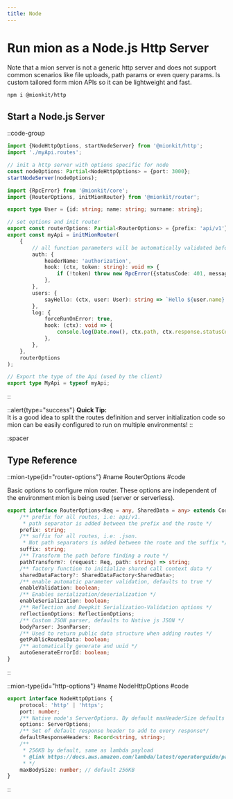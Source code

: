```yaml
---
title: Node
---
```


# Run mion as a Node.js Http Server

Note that a mion server is not a generic http server and does not support common scenarios like file uploads, path params or even query params. Is custom tailored form mion APIs so it can be lightweight and fast. 

```bash [npm install]
npm i @mionkit/http
```

## Start a Node.js Server

::code-group
<!-- embedme ../../../packages/quick-start/src/serve-node.ts -->
```ts [init Node]
import {NodeHttpOptions, startNodeServer} from '@mionkit/http';
import './myApi.routes';

// init a http server with options specific for node
const nodeOptions: Partial<NodeHttpOptions> = {port: 3000};
startNodeServer(nodeOptions);

```

<!-- embedme ../../../packages/quick-start/src/myApi.routes.ts -->
```ts [./myApi.routes.ts]
import {RpcError} from '@mionkit/core';
import {RouterOptions, initMionRouter} from '@mionkit/router';

export type User = {id: string; name: string; surname: string};

// set options and init router
export const routerOptions: Partial<RouterOptions> = {prefix: 'api/v1'};
export const myApi = initMionRouter(
    {
        // all function parameters will be automatically validated before the function is called
        auth: {
            headerName: 'authorization',
            hook: (ctx, token: string): void => {
                if (!token) throw new RpcError({statusCode: 401, message: 'Not Authorized'});
            },
        },
        users: {
            sayHello: (ctx, user: User): string => `Hello ${user.name} ${user.surname}`,
        },
        log: {
            forceRunOnError: true,
            hook: (ctx): void => {
                console.log(Date.now(), ctx.path, ctx.response.statusCode);
            },
        },
    },
    routerOptions
);

// Export the type of the Api (used by the client)
export type MyApi = typeof myApi;

```
::

::alert{type="success"}
**Quick Tip:**<br>It is a good idea to split the routes definition and server initialization code so mion can be easily configured to run on multiple environments!
::


:spacer

## Type Reference


::mion-type{id="router-options"}
#name
RouterOptions
#code

Basic options to configure mion router. These options are independent of the environment mion is being used (server or serverless).

<!-- embedme ../../../packages/router/src/types/general.ts#L30-L53 -->
```ts
export interface RouterOptions<Req = any, SharedData = any> extends CoreOptions {
    /** prefix for all routes, i.e: api/v1.
     * path separator is added between the prefix and the route */
    prefix: string;
    /** suffix for all routes, i.e: .json.
     * Not path separators is added between the route and the suffix */
    suffix: string;
    /** Transform the path before finding a route */
    pathTransform?: (request: Req, path: string) => string;
    /** factory function to initialize shared call context data */
    sharedDataFactory?: SharedDataFactory<SharedData>;
    /** enable automatic parameter validation, defaults to true */
    enableValidation: boolean;
    /** Enables serialization/deserialization */
    enableSerialization: boolean;
    /** Reflection and Deepkit Serialization-Validation options */
    reflectionOptions: ReflectionOptions;
    /** Custom JSON parser, defaults to Native js JSON */
    bodyParser: JsonParser;
    /** Used to return public data structure when adding routes */
    getPublicRoutesData: boolean;
    /** automatically generate and uuid */
    autoGenerateErrorId: boolean;
}
```
::

::mion-type{id="http-options"}
#name
NodeHttpOptions
#code

<!-- embedme ../../../packages/http/src/types.ts#L10-L22 -->
```ts
export interface NodeHttpOptions {
    protocol: 'http' | 'https';
    port: number;
    /** Native node's ServerOptions. By default maxHeaderSize defaults to 8KB, same as in latest node versions */
    options: ServerOptions;
    /** Set of default response header to add to every response*/
    defaultResponseHeaders: Record<string, string>;
    /**
     * 256KB by default, same as lambda payload
     * @link https://docs.aws.amazon.com/lambda/latest/operatorguide/payload.html
     * */
    maxBodySize: number; // default 256KB
}
```
::

